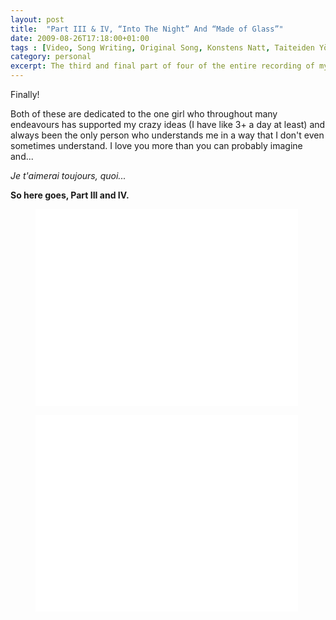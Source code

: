```yaml
---
layout: post
title:  "Part III & IV, “Into The Night” And “Made of Glass”"
date: 2009-08-26T17:18:00+01:00
tags : [Video, Song Writing, Original Song, Konstens Natt, Taiteiden Yö, Night of Arts]
category: personal
excerpt: The third and final part of four of the entire recording of my performance at Night of Arts.
---
```

Finally!

Both of these are dedicated to the one girl who throughout many endeavours has supported my crazy ideas (I have like 3+ a day at least) and always been the only person who understands me in a way that I don't even sometimes understand. I love you more than you can probably imagine and...

*Je t'aimerai toujours, quoi...*

**So here goes, Part III and IV.**

<div>
<figure class="media-video">
	<iframe width="420" height="315" src="//www.youtube.com/embed/T01UJg9pJX0?rel=0" frameborder="0" allowfullscreen> </iframe>
</figure>
</div>

<div>
<figure class="media-video">
	<iframe width="420" height="315" src="//www.youtube.com/embed/MPNKH5Yffa8?rel=0" frameborder="0" allowfullscreen></iframe>
</figure>
</div>

